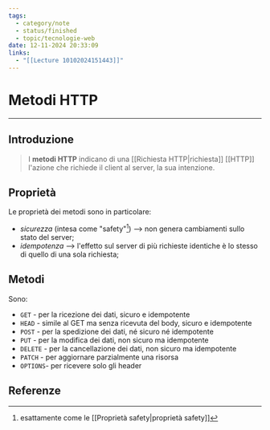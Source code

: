 ```yaml
---
tags:
  - category/note
  - status/finished
  - topic/tecnologie-web
date: 12-11-2024 20:33:09
links:
  - "[[Lecture 10102024151443]]"
---
```

# Metodi HTTP
---
## Introduzione
> I **metodi HTTP** indicano di una [[Richiesta HTTP|richiesta]] [[HTTP]] l'azione che richiede il client al server, la sua intenzione.

## Proprietà
Le proprietà dei metodi sono in particolare:
- _sicurezza_ (intesa come "safety"[^1]) --> non genera cambiamenti sullo stato del server;
- _idempotenza_ --> l'effetto sul server di più richieste identiche è lo stesso di quello di una sola richiesta;

## Metodi
Sono:
- `GET` - per la ricezione dei dati, sicuro e idempotente
- `HEAD` - simile al GET ma senza ricevuta del body, sicuro e idempotente
- `POST` - per la spedizione dei dati, né sicuro né idempotente
- `PUT` - per la modifica dei dati, non sicuro ma idempotente
- `DELETE` - per la cancellazione dei dati, non sicuro ma idempotente
- `PATCH` - per aggiornare parzialmente una risorsa
- `OPTIONS`- per ricevere solo gli header

## Referenze
[^1]: esattamente come le [[Proprietà safety|proprietà safety]]